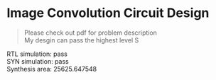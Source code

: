 # Image Convolution Circuit Design  
> Please check out pdf for problem description  
> My desgin can pass the highest level S

RTL simulation:                    pass  
SYN simulation:                    pass  
Synthesis area:                    25625.647548   
